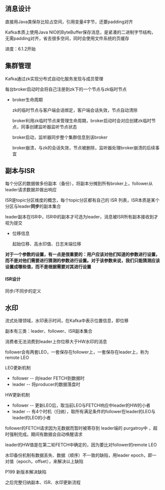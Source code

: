 ## 消息设计

直接用Java类保存比较占空间，引用变量4字节，还要padding对齐

Kafka本质上使用Java NIO的ByteBuffer保存消息，是紧凑的二进制字节结构，无需padding对齐，省去很多空间，同时会使用文件系统的页缓存

进度：6.1.2开始









## 集群管理

Kafka通过zk实现分布式自动化服务发现与成员管理

每台broker启动时会将自己注册到zk下的一个节点与zk临时节点

- broker生命周期

  zk的临时节点与客户端会话绑定，客户端会话失效，节点自动清除

  broker利用zk临时节点来管理生命周期，broker启动时会对应创建zk临时节点，同事创建监听器监听节点状态

  broker启动，监听器同步整个集群信息到该broker

  broker崩溃，与zk的会话失效，节点被删除，监听器处理broker崩溃的后续事宜









## 副本与ISR

每个分区的数据做多份副本（备份），将副本分摊到所有broker上，follower从leader请求数据并做出响应

ISR是topic分区维度的概念，每个topic分区都有自己的 ISR 列表，ISR本质是某个分区与leader**同步**的副本集合

leader副本在ISR中，ISR中的副本才可选为leader，消息被ISR所有副本接收到才视为提交

- 位移信息

  起始位移、高水印值、日志末端位移

**对于一个参数的设置，有一点是很重要的：用户应该对他们知道的参数进行设置，而不是对他们需要进行猜测的参数进行设置。对于该参数来说，我们只能猜测应该设置成哪些值，而不是根据需要对其进行设置**  



#### ISR设计

同步/不同步的定义









## 水印

流式处理领域，水印表示时间，在Kafka中表示位置信息，即位移

副本有三类：leader、follower、ISR副本集合

消费者无法消费到leader上你位移大于HW水印的消息

follower会有两套LEO，一套保存在follower上，一套保存在leader上，称为remote LEO

LEO更新机制

- follower -- 向leader FETCH到数据时
- leader -- 将producer的数据落盘时

HW更新机制

- follower -- 更新LEO后，取当前LEO与FETCH响应中leader的HW的小者
- leader -- 有4个时机（归纳），取所有满足条件的follower在leader的LEO与leader的LEO的小者

follower的FETCH请求因为无数据而暂时被寄存到 leader端的 purgatroy中 ，超时强制完成。期间有数据会自动唤醒请求

leader的HW值是在第二轮FETCH中确定的，因为要比对follower的remote LEO

水印备份机制有数据丢失、数据（顺序）不一致的缺陷，用leader epoch，即一对值（epoch，offset），来解决以上缺陷









P199 新版本解决缺陷

之后完整归纳副本、ISR、水印更新流程